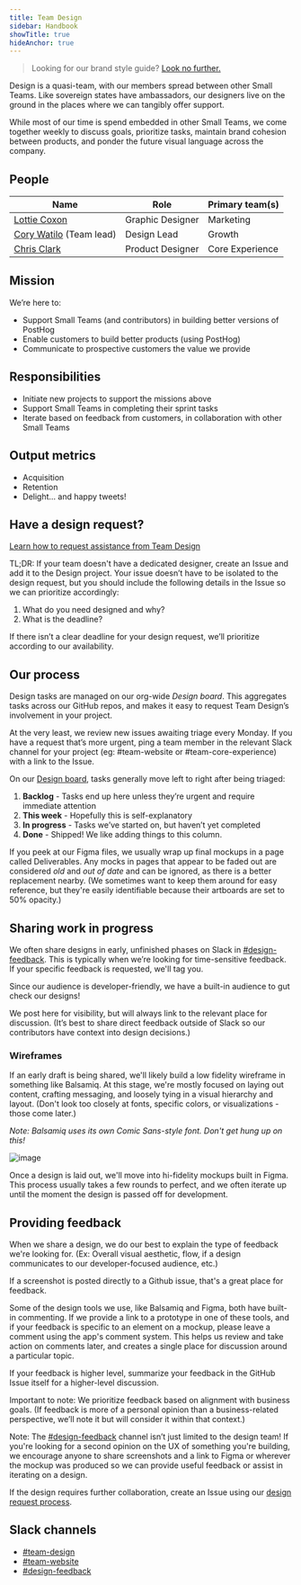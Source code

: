 ```yaml
---
title: Team Design
sidebar: Handbook
showTitle: true
hideAnchor: true
---
```


> Looking for our brand style guide? [Look no further.](/handbook/company/branding)

Design is a quasi-team, with our members spread between other Small Teams. Like sovereign states have ambassadors, our designers live on the ground in the places where we can tangibly offer support.

While most of our time is spend embedded in other Small Teams, we come together weekly to discuss goals, prioritize tasks, maintain brand cohesion between products, and ponder the future visual language across the company.


## People

| Name         | Role             | Primary team(s) |
|--------------|------------------|-----------------|
| [Lottie Coxon](/handbook/company/team#lottie-coxon-graphic-designer) | Graphic Designer | Marketing  |
| [Cory Watilo](/handbook/company/team/#cory-watilo-lead-designer) (Team lead)  | Design Lead      | Growth  |
| [Chris Clark](/handbook/company/team#chris-clark-product-designer)  | Product Designer | Core Experience |


## Mission

We’re here to:

- Support Small Teams (and contributors) in building better versions of PostHog
- Enable customers to build better products (using PostHog)
- Communicate to prospective customers the value we provide


## Responsibilities

- Initiate new projects to support the missions above
- Support Small Teams in completing their sprint tasks
- Iterate based on feedback from customers, in collaboration with other Small Teams


## Output metrics

- Acquisition
- Retention
- Delight… and happy tweets!


## Have a design request?

[Learn how to request assistance from Team Design](/handbook/company/working-with-design)

TL;DR: If your team doesn't have a dedicated designer, create an Issue and add it to the Design project. Your issue doesn’t have to be isolated to the design request, but you should include the following details in the Issue so we can prioritize accordingly:

1. What do you need designed and why?
2. What is the deadline?

If there isn’t a clear deadline for your design request, we’ll prioritize according to our availability.


## Our process

Design tasks are managed on our org-wide *Design board*. This aggregates tasks across our GitHub repos, and makes it easy to request Team Design’s involvement in your project.

At the very least, we review new issues awaiting triage every Monday. If you have a request that’s more urgent, ping a team member in the relevant Slack channel for your project (eg: #team-website or #team-core-experience) with a link to the Issue.

On our [Design board](https://github.com/orgs/PostHog/projects/3), tasks generally move left to right after being triaged:

1. **Backlog** - Tasks end up here unless they’re urgent and require immediate attention
2. **This week** - Hopefully this is self-explanatory
3. **In progress** - Tasks we’ve started on, but haven’t yet completed
5. **Done** - Shipped! We like adding things to this column.

If you peek at our Figma files, we usually wrap up final mockups in a page called Deliverables. Any mocks in pages that appear to be faded out are considered _old_ and _out of date_ and can be ignored, as there is a better replacement nearby. (We sometimes want to keep them around for easy reference, but they're easily identifiable because their artboards are set to 50% opacity.)

## Sharing work in progress

We often share designs in early, unfinished phases on Slack in [#design-feedback](https://posthog.slack.com/messages/design-feedback). This is typically when we’re looking for time-sensitive feedback. If your specific feedback is requested, we'll tag you.

Since our audience is developer-friendly, we have a built-in audience to gut check our designs!

We post here for visibility, but will always link to the relevant place for discussion. (It’s best to share direct feedback outside of Slack so our contributors have context into design decisions.)


### **Wireframes**

If an early draft is being shared, we'll likely build a low fidelity wireframe in something like Balsamiq. At this stage, we're mostly focused on laying out content, crafting messaging, and loosely tying in a visual hierarchy and layout. (Don't look too closely at fonts, specific colors, or visualizations - those come later.)

*Note: Balsamiq uses its own Comic Sans-style font. Don't get hung up on this!*

![image](https://user-images.githubusercontent.com/154479/114972248-2b887b80-9e4c-11eb-92fe-bce7bf14c808.png)

Once a design is laid out, we'll move into hi-fidelity mockups built in Figma. This process usually takes a few rounds to perfect, and we often iterate up until the moment the design is passed off for development.


## **Providing feedback**

When we share a design, we do our best to explain the type of feedback we're looking for. (Ex: Overall visual aesthetic, flow, if a design communicates to our developer-focused audience, etc.)

If a screenshot is posted directly to a Github issue, that's a great place for feedback.

Some of the design tools we use, like Balsamiq and Figma, both have built-in commenting. If we provide a link to a prototype in one of these tools, and if your feedback is specific to an element on a mockup, please leave a comment using the app's comment system. This helps us review and take action on comments later, and creates a single place for discussion around a particular topic.

If your feedback is higher level, summarize your feedback in the GitHub Issue itself for a higher-level discussion.

Important to note: We prioritize feedback based on alignment with business goals. (If feedback is more of a personal opinion than a business-related perspective, we’ll note it but will consider it within that context.)

Note: The [#design-feedback](https://posthog.slack.com/messages/design-feedback) channel isn’t just limited to the design team! If you're looking for a second opinion on the UX of something you're building, we encourage anyone to share screenshots and a link to Figma or wherever the mockup was produced so we can provide useful feedback or assist in iterating on a design.

If the design requires further collaboration, create an Issue using our [design request process](/handbook/company/working-with-design).


## Slack channels

- [#team-design](https://posthog.slack.com/messages/team-design)
- [#team-website](https://posthog.slack.com/messages/team-website)
- [#design-feedback](https://posthog.slack.com/messages/design-feedback)
